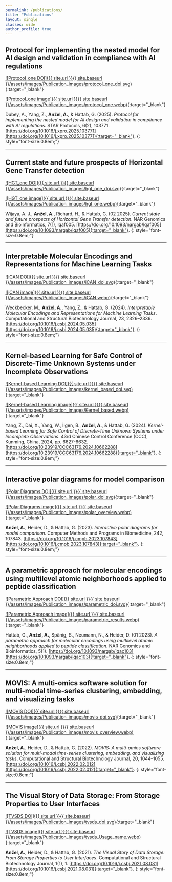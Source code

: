 ```yaml
---
permalink: /publications/
title: "Publications"
layout: single
classes: wide
author_profile: true
---
```



## Protocol for implementing the nested model for AI design and validation in compliance with AI regulations

[![Protocol_one DOI]({{ site.url }}{{ site.baseurl }}/assets/images/Publication_images/protocol_one_doi.svg)](https://doi.org/10.1016/j.xpro.2025.103771){:target="_blank"}

[![Protocol_one image]({{ site.url }}{{ site.baseurl }}/assets/images/Publication_images/protocol_one.webp)](https://doi.org/10.1016/j.xpro.2025.103771){:target="_blank"}

Dubey, A., Yang, Z., **Anžel, A.**, & Hattab, G. (2025). *Protocol for implementing the nested model for AI design and validation in compliance with AI regulations*. STAR Protocols, 6(2), 103771. [https://doi.org/10.1016/j.xpro.2025.103771](https://doi.org/10.1016/j.xpro.2025.103771){:target="_blank"}.
{: style="font-size:0.8em;"}


---






## Current state and future prospects of Horizontal Gene Transfer detection

[![HGT_one DOI]({{ site.url }}{{ site.baseurl }}/assets/images/Publication_images/hgt_one_doi.svg)](https://doi.org/10.1093/nargab/lqaf005){:target="_blank"}

[![HGT_one image]({{ site.url }}{{ site.baseurl }}/assets/images/Publication_images/hgt_one.webp)](https://doi.org/10.1093/nargab/lqaf005){:target="_blank"}

Wijaya, A. J., **Anžel, A.**, Richard, H., & Hattab, G. (02 2025). *Current state and future prospects of Horizontal Gene Transfer detection*. NAR Genomics and Bioinformatics, 7(1), lqaf005. [https://doi.org/10.1093/nargab/lqaf005](https://doi.org/10.1093/nargab/lqaf005){:target="_blank"}.
{: style="font-size:0.8em;"}


---


## Interpretable Molecular Encodings and Representations for Machine Learning Tasks

[![iCAN DOI]({{ site.url }}{{ site.baseurl }}/assets/images/Publication_images/iCAN_doi.svg)](https://doi.org/10.1016/j.csbj.2024.05.035){:target="_blank"}

[![iCAN image]({{ site.url }}{{ site.baseurl }}/assets/images/Publication_images/iCAN.webp)](https://doi.org/10.1016/j.csbj.2024.05.035){:target="_blank"}


Weckbecker, M., **Anžel, A.**, Yang, Z., & Hattab, G. (2024). *Interpretable Molecular Encodings and Representations for Machine Learning Tasks*. Computational and Structural Biotechnology Journal, 23, 2326–2336. [https://doi.org/10.1016/j.csbj.2024.05.035](https://doi.org/10.1016/j.csbj.2024.05.035){:target="_blank"}.
{: style="font-size:0.8em;"}


---



## Kernel-based Learning for Safe Control of Discrete-Time Unknown Systems under Incomplete Observations

[![Kernel-based Learning DOI]({{ site.url }}{{ site.baseurl }}/assets/images/Publication_images/kernel_based_doi.svg)](https://doi.org/10.23919/CCC63176.2024.10662288){:target="_blank"}

[![Kernel-based Learning image]({{ site.url }}{{ site.baseurl }}/assets/images/Publication_images/Kernel_based.webp)](https://doi.org/10.23919/CCC63176.2024.10662288){:target="_blank"}

Yang, Z., Dai, X., Yang, W., İlgen, B., **Anžel, A.**, & Hattab, G. (2024). *Kernel-based Learning for Safe Control of Discrete-Time Unknown Systems under Incomplete Observations*. 43rd Chinese Control Conference (CCC), Kunming, China, 2024, pp. 6627-6632. [https://doi.org/10.23919/CCC63176.2024.10662288](https://doi.org/10.23919/CCC63176.2024.10662288){:target="_blank"}.
{: style="font-size:0.8em;"}


---


## Interactive polar diagrams for model comparison

[![Polar Diagrams DOI]({{ site.url }}{{ site.baseurl }}/assets/images/Publication_images/polar_doi.svg)](https://doi.org/10.1016/j.cmpb.2023.107843){:target="_blank"}

[![Polar Diagrams image]({{ site.url }}{{ site.baseurl }}/assets/images/Publication_images/polar_overview.webp)](https://doi.org/10.1016/j.cmpb.2023.107843){:target="_blank"}

**Anžel, A.**, Heider, D., & Hattab, G. (2023). *Interactive polar diagrams for model comparison*. Computer Methods and Programs in Biomedicine, 242, 107843. [https://doi.org/10.1016/j.cmpb.2023.107843](https://doi.org/10.1016/j.cmpb.2023.107843){:target="_blank"}.
{: style="font-size:0.8em;"}


---



## A parametric approach for molecular encodings using multilevel atomic neighborhoods applied to peptide classification

[![Parametric Approach DOI]({{ site.url }}{{ site.baseurl }}/assets/images/Publication_images/parametric_doi.svg)](https://doi.org/10.1093/nargab/lqac103){:target="_blank"}

[![Parametric Approach image]({{ site.url }}{{ site.baseurl }}/assets/images/Publication_images/parametric_results.webp)](https://doi.org/10.1093/nargab/lqac103){:target="_blank"}

Hattab, G., **Anžel, A.**, Spänig, S., Neumann, N., & Heider, D. (01 2023). *A parametric approach for molecular encodings using multilevel atomic neighborhoods applied to peptide classification*. NAR Genomics and Bioinformatics, 5(1). [https://doi.org/10.1093/nargab/lqac103](https://doi.org/10.1093/nargab/lqac103){:target="_blank"}.
{: style="font-size:0.8em;"}


---


## MOVIS: A multi-omics software solution for multi-modal time-series clustering, embedding, and visualizing tasks

[![MOVIS DOI]({{ site.url }}{{ site.baseurl }}/assets/images/Publication_images/movis_doi.svg)](https://doi.org/10.1016/j.csbj.2022.02.012){:target="_blank"}

[![MOVIS image]({{ site.url }}{{ site.baseurl }}/assets/images/Publication_images/movis_overview.webp)](https://doi.org/10.1016/j.csbj.2022.02.012){:target="_blank"}


**Anžel, A.**, Heider, D., & Hattab, G. (2022). *MOVIS: A multi-omics software solution for multi-modal time-series clustering, embedding, and visualizing tasks*. Computational and Structural Biotechnology Journal, 20, 1044–1055. [https://doi.org/10.1016/j.csbj.2022.02.012](https://doi.org/10.1016/j.csbj.2022.02.012){:target="_blank"}.
{: style="font-size:0.8em;"}

---


## The Visual Story of Data Storage: From Storage Properties to User Interfaces

[![TVSDS DOI]({{ site.url }}{{ site.baseurl }}/assets/images/Publication_images/tvsds_doi.svg)](https://doi.org/10.1016/j.csbj.2021.08.031){:target="_blank"}

[![TVSDS image]({{ site.url }}{{ site.baseurl }}/assets/images/Publication_images/tvsds_Usage_name.webp)](https://doi.org/10.1016/j.csbj.2021.08.031){:target="_blank"}


**Anžel, A.**, Heider, D., & Hattab, G. (2021). *The Visual Story of Data Storage: From Storage Properties to User Interfaces*. Computational and Structural Biotechnology Journal, 1(1), 1. [https://doi.org/10.1016/j.csbj.2021.08.031](https://doi.org/10.1016/j.csbj.2021.08.031){:target="_blank"}.
{: style="font-size:0.8em;"}


